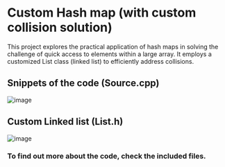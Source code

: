 # Custom Hash map (with custom collision solution)

This project explores the practical application of hash maps in solving the challenge of quick access to elements within a large array. It employs a customized List class (linked list) to efficiently address collisions.

## Snippets of the code (Source.cpp)
![image](https://github.com/AnteDev00/Hash-map/assets/151842550/253be64b-2fed-47eb-99d4-40a31c0c922b)

## Custom Linked list (List.h)
![image](https://github.com/AnteDev00/Hash-map/assets/151842550/63344f3e-9361-48aa-9df4-480d4a673142)

### To find out more about the code, check the included files.
